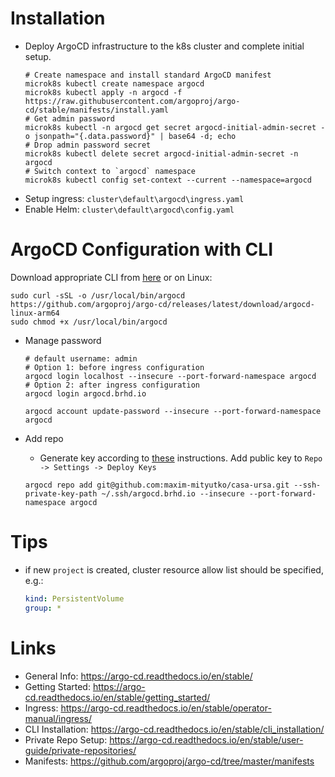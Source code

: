 # Installation
* Deploy ArgoCD infrastructure to the k8s cluster and complete initial setup.
  ```shell
  # Create namespace and install standard ArgoCD manifest
  microk8s kubectl create namespace argocd
  microk8s kubectl apply -n argocd -f https://raw.githubusercontent.com/argoproj/argo-cd/stable/manifests/install.yaml
  # Get admin password
  microk8s kubectl -n argocd get secret argocd-initial-admin-secret -o jsonpath="{.data.password}" | base64 -d; echo
  # Drop admin password secret
  microk8s kubectl delete secret argocd-initial-admin-secret -n argocd
  # Switch context to `argocd` namespace
  microk8s kubectl config set-context --current --namespace=argocd
  ```
* Setup ingress: `cluster\default\argocd\ingress.yaml`
* Enable Helm: `cluster\default\argocd\config.yaml`

# ArgoCD Configuration with CLI

Download appropriate CLI from [here](https://github.com/argoproj/argo-cd/releases/) or on Linux:
```shell
sudo curl -sSL -o /usr/local/bin/argocd https://github.com/argoproj/argo-cd/releases/latest/download/argocd-linux-arm64
sudo chmod +x /usr/local/bin/argocd
```

* Manage password
    ```shell
    # default username: admin
    # Option 1: before ingress configuration
    argocd login localhost --insecure --port-forward-namespace argocd
    # Option 2: after ingress configuration
    argocd login argocd.brhd.io
  
    argocd account update-password --insecure --port-forward-namespace argocd
    ```
* Add repo
    * Generate key according to [these](https://docs.github.com/en/authentication/connecting-to-github-with-ssh/generating-a-new-ssh-key-and-adding-it-to-the-ssh-agent#generating-a-new-ssh-key)
    instructions. Add public key to `Repo -> Settings -> Deploy Keys`

    ```shell
    argocd repo add git@github.com:maxim-mityutko/casa-ursa.git --ssh-private-key-path ~/.ssh/argocd.brhd.io --insecure --port-forward-namespace argocd
    ```

# Tips
* if new `project` is created, cluster resource allow list should be specified, e.g.:
    ```yaml
    kind: PersistentVolume
    group: *
    ```

# Links
* General Info: https://argo-cd.readthedocs.io/en/stable/
* Getting Started: https://argo-cd.readthedocs.io/en/stable/getting_started/
* Ingress: https://argo-cd.readthedocs.io/en/stable/operator-manual/ingress/
* CLI Installation: https://argo-cd.readthedocs.io/en/stable/cli_installation/
* Private Repo Setup: https://argo-cd.readthedocs.io/en/stable/user-guide/private-repositories/
* Manifests: https://github.com/argoproj/argo-cd/tree/master/manifests
